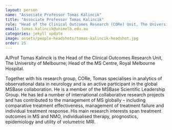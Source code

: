 ```yaml
---
layout: person
name: "Associate Professor Tomas Kalincik"
title: "Associate Professor Tomas Kalincik"
role: "Head of the Clinical Outcomes Research (CORe) Unit, The University of Melbourne, Head of the Multiple Sclerosis and Neuroimmunology Service, Royal Melbourne Hospital"
email: tomas.kalincik@unimelb.edu.au
categories: jekyll update
image: assets/people-headshots/tomas-kalincik-headshot.jpg
order: 25
---
```

A/Prof Tomas Kalincik is the Head of the Clinical Outcomes Research Unit, The University of Melbourne; Head of the MS Centre, Royal Melbourne Hospital.

Together with his research group, CORe, Tomas specialises in analytics of observational data in neurology and is an active participant in the global MSBase collaboration. He is a member of the MSBase Scientific Leadership Group. He has led a number of international collaborative research projects and has contributed to the management of MS globally – including comparative treatment effectiveness, management of treatment failure and individual treatment response. His main research interests span treatment outcomes in MS and NMO, individualised therapy, prognostics, epidemiology and utility of volumetric MRI.
